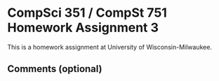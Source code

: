 # CompSci 351 / CompSt 751 Homework Assignment 3

This is a homework assignment at University of Wisconsin-Milwaukee.

## Comments (optional)
